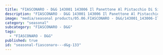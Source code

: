 ```yaml
---
title: "FIASCONARO - D&G 143001 143006 Il Panettone Al Pistacchio Di Sicilia Rosso"
description: "FIASCONARO - D&G 143001 143006 Il Panettone Al Pistacchio Di Sicilia Rosso"
image: "media/seasonal products/05.06.FIASCONARO - D&G/143001_143006-Il-panettone-al-pistacchio-di-Sicilia----Rosso.jpg"
category: "seasonal"
subcategory: "FIASCONARO - D&G"
tags:
  - "FIASCONARO - D&G"
published: true
id: "seasonal-fiasconaro---d&g-133"
---
```

